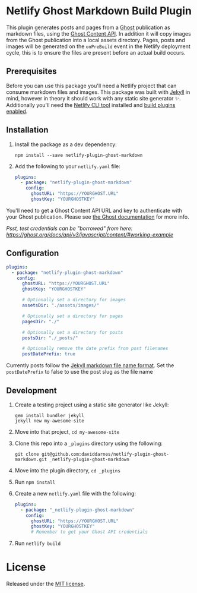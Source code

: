 # Netlify Ghost Markdown Build Plugin

This plugin generates posts and pages from a [Ghost](https://ghost.org) publication as markdown files, using the [Ghost Content API](https://ghost.org/docs/api/v3/content/). In addition it will copy images from the Ghost publication into a local assets directory. Pages, posts and images will be generated on the `onPreBuild` event in the Netlify deployment cycle, this is to ensure the files are present before an actual build occurs.

## Prerequisites

Before you can use this package you'll need a Netlify project that can consume markdown files and images. This package was built with [Jekyll](https://jekyllrb.com) in mind, however in theory it should work with any static site generator :sparkles:. Additionally you'll need the [Netlify CLI tool](https://github.com/netlify/cli#netlify-cli) installed and [build plugins enabled](https://www.netlify.com/build/plugins-beta/).

## Installation

1. Install the package as a dev dependency:

   ```
   npm install --save netlify-plugin-ghost-markdown
   ```

1. Add the following to your `netlify.yaml` file:
   ```yaml
   plugins:
     - package: "netlify-plugin-ghost-markdown"
       config:
         ghostURL: "https://YOURGHOST.URL"
         ghostKey: "YOURGHOSTKEY"
   ```

You'll need to get a Ghost Content API URL and key to authenticate with your Ghost publication. Please see [the Ghost documentation](https://ghost.org/docs/api/v3/javascript/content/#authentication) for more info.

_Psst, test credentials can be "borrowed" from here: https://ghost.org/docs/api/v3/javascript/content/#working-example_

## Configuration

```yaml
plugins:
  - package: "netlify-plugin-ghost-markdown"
    config:
      ghostURL: "https://YOURGHOST.URL"
      ghostKey: "YOURGHOSTKEY"

      # Optionally set a directory for images
      assetsDir: "./assets/images/"

      # Optionally set a directory for pages
      pagesDir: "./"

      # Optionally set a directory for posts
      postsDir: "./_posts/"

      # Optionally remove the date prefix from post filenames
      postDatePrefix: true
```

Currently posts follow the [Jekyll markdown file name format](https://jekyllrb.com/docs/posts/#creating-posts). Set the `postDatePrefix` to false to use the post slug as the file name

## Development

1. Create a testing project using a static site generator like Jekyll:
   ```
   gem install bundler jekyll
   jekyll new my-awesome-site
   ```
1. Move into that project, `cd my-awesome-site`

1. Clone this repo into a `_plugins` directory using the following:

   ```
   git clone git@github.com:daviddarnes/netlify-plugin-ghost-markdown.git _netlify-plugin-ghost-markdown
   ```

1. Move into the plugin directory, `cd _plugins`

1. Run `npm install`

1. Create a new `netlify.yaml` file with the following:

   ```yaml
   plugins:
     - package: "_netlify-plugin-ghost-markdown"
       config:
         ghostURL: "https://YOURGHOST.URL"
         ghostKey: "YOURGHOSTKEY"
         # Remember to get your Ghost API credentials
   ```

1. Run `netlify build`

# License

Released under the [MIT license](LICENSE).
